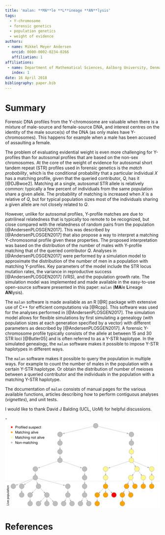 ```yaml
---
title: 'malan: **MA**le **L**ineage **AN**lysis'
tags:
  - Y-chromosome
  - forensic genetics
  - population genetics
  - weight of evidence
authors:
 - name: Mikkel Meyer Andersen
   orcid: 0000-0002-0234-0266
   affiliation: 1
affiliations:
 - name: Department of Mathematical Sciences, Aalborg University, Denmark
   index: 1
date: 16 April 2018
bibliography: paper.bib
---
```


# Summary

Forensic DNA profiles from the Y-chromosome are valuable when there is a mixture of male-source and female-source DNA, and interest centres on the identity of the male source(s) of the DNA (as only males have Y-chromosomes). 
This happens for example when a male has been accused of assaulting a female. 

The problem of evaluating evidential weight is even more challenging for Y-profiles than for autosomal profiles that are based on the non-sex chromosomes.
At the core of the weight of evidence for autosomal short tandem repeat (STR) profiles used in forensic genetics is the *match probability*, which is the conditional probability that a particular individual $X$ has a matching profile, given that the queried contributor, $Q$, has it [@DJBwoe2]. 
Matching at a single, autosomal STR allele is relatively common: typically a few percent of individuals from the same population share a given allele. 
The probability of matching is increased when $X$ is a relative of $Q$, but for typical population sizes most of the individuals sharing a given allele are not closely related to $Q$.

However, unlike for autosomal profiles, Y-profile matches are due to patrilineal relatedness that is typically too remote to be recognized, but close compared with the relatedness of random pairs from the population [@AndersenPLOSGEN2017].
This was described by [@AndersenPLOSGEN2017] that also propose a way to interpret a matching Y-chromosomal profile given these properties.
The proposed interpretation was based on the distribution of the number of males with Y-profile matching that of the queried contributor $Q$.
Analyses in [@AndersenPLOSGEN2017] were performed by 
a simulation model to approximate the distribution of the number of men in a population with matching Y-profiles.
Key parameters of the model include the STR locus mutation rates, the variance in reproductive success [@AndersenPLOSGEN2017] (VRS), and the population growth rate. 
The simulation model was implemented and made available in the easy-to-use open-source software presented in this paper: `malan` (**MA**le **L**ineage **AN**lysis). 

The `malan` software is made available as an R [@R] package with extensive use of C++ for efficient computations via [@Rcpp]. 
This software was used for the analyses performed in [@AndersenPLOSGEN2017].
The simulation model allows for flexible simulations by first simulating a genealogy (with population sizes at each generation specified by a vector) with different parameters as described by [@AndersenPLOSGEN2017]. 
A forensic Y-chromosome profile typically consists of the allele at between 15 and 30 STR loci [@Butler05] and is often referred to as a Y-STR haplotype. 
In the simulated genealogy, the `malan` software makes it possible to impose Y-STR haplotypes in different ways. 

The `malan` software makes it possible to query the population in multiple ways. For example to count the number of males in the population with a certain Y-STR haplotype. Or obtain the distribution of number of meioses between a queried contributor and the individuals in the population with a matching Y-STR haplotype.

The documentation of `malan` consists of manual pages for the various available functions, articles describing how to perform contiguous analyses (*vignettes*), and unit tests.

I would like to thank David J Balding (UCL, UoM) for helpful discussions.

-![Simulation illustration and example of analysis of matching individuals.](paper-fig-simulation.png)

# References
